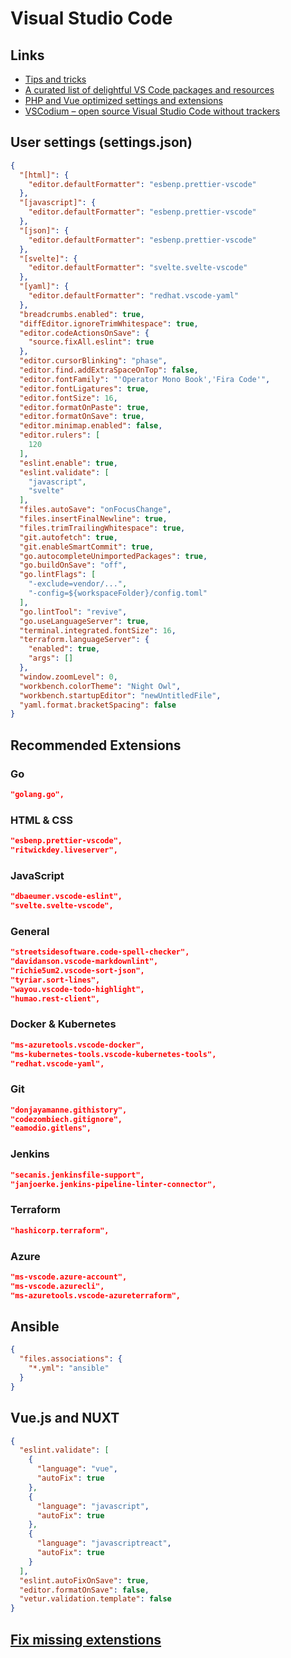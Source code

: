 # Visual Studio Code

## Links

- [Tips and tricks](https://github.com/Microsoft/vscode-tips-and-tricks)
- [A curated list of delightful VS Code packages and resources](https://github.com/viatsko/awesome-vscode)
- [PHP and Vue optimized settings and extensions](http://calebporzio.com/my-vs-code-setup-2/)
- [VSCodium – open source Visual Studio Code without trackers](https://www.fossmint.com/vscodium-clone-of-visual-studio-code-for-linux/)

## User settings (settings.json)

```json
{
  "[html]": {
    "editor.defaultFormatter": "esbenp.prettier-vscode"
  },
  "[javascript]": {
    "editor.defaultFormatter": "esbenp.prettier-vscode"
  },
  "[json]": {
    "editor.defaultFormatter": "esbenp.prettier-vscode"
  },
  "[svelte]": {
    "editor.defaultFormatter": "svelte.svelte-vscode"
  },
  "[yaml]": {
    "editor.defaultFormatter": "redhat.vscode-yaml"
  },
  "breadcrumbs.enabled": true,
  "diffEditor.ignoreTrimWhitespace": true,
  "editor.codeActionsOnSave": {
    "source.fixAll.eslint": true
  },
  "editor.cursorBlinking": "phase",
  "editor.find.addExtraSpaceOnTop": false,
  "editor.fontFamily": "'Operator Mono Book','Fira Code'",
  "editor.fontLigatures": true,
  "editor.fontSize": 16,
  "editor.formatOnPaste": true,
  "editor.formatOnSave": true,
  "editor.minimap.enabled": false,
  "editor.rulers": [
    120
  ],
  "eslint.enable": true,
  "eslint.validate": [
    "javascript",
    "svelte"
  ],
  "files.autoSave": "onFocusChange",
  "files.insertFinalNewline": true,
  "files.trimTrailingWhitespace": true,
  "git.autofetch": true,
  "git.enableSmartCommit": true,
  "go.autocompleteUnimportedPackages": true,
  "go.buildOnSave": "off",
  "go.lintFlags": [
    "-exclude=vendor/...",
    "-config=${workspaceFolder}/config.toml"
  ],
  "go.lintTool": "revive",
  "go.useLanguageServer": true,
  "terminal.integrated.fontSize": 16,
  "terraform.languageServer": {
    "enabled": true,
    "args": []
  },
  "window.zoomLevel": 0,
  "workbench.colorTheme": "Night Owl",
  "workbench.startupEditor": "newUntitledFile",
  "yaml.format.bracketSpacing": false
}
```

## Recommended Extensions

### Go

```json
"golang.go",
```

### HTML & CSS

```json
"esbenp.prettier-vscode",
"ritwickdey.liveserver",
```

### JavaScript

```json
"dbaeumer.vscode-eslint",
"svelte.svelte-vscode",
```

### General

```json
"streetsidesoftware.code-spell-checker",
"davidanson.vscode-markdownlint",
"richie5um2.vscode-sort-json",
"tyriar.sort-lines",
"wayou.vscode-todo-highlight",
"humao.rest-client",
```

### Docker & Kubernetes

```json
"ms-azuretools.vscode-docker",
"ms-kubernetes-tools.vscode-kubernetes-tools",
"redhat.vscode-yaml",
```

### Git

```json
"donjayamanne.githistory",
"codezombiech.gitignore",
"eamodio.gitlens",
```

### Jenkins

```json
"secanis.jenkinsfile-support",
"janjoerke.jenkins-pipeline-linter-connector",
```

### Terraform

```json
"hashicorp.terraform",
```

### Azure

```json
"ms-vscode.azure-account",
"ms-vscode.azurecli",
"ms-azuretools.vscode-azureterraform",
```

## Ansible

```json
{
  "files.associations": {
    "*.yml": "ansible"
  }
}
```

## Vue.js and NUXT

```json
{
  "eslint.validate": [
    {
      "language": "vue",
      "autoFix": true
    },
    {
      "language": "javascript",
      "autoFix": true
    },
    {
      "language": "javascriptreact",
      "autoFix": true
    }
  ],
  "eslint.autoFixOnSave": true,
  "editor.formatOnSave": false,
  "vetur.validation.template": false
}
```

## [Fix missing extenstions](https://github.com/VSCodium/vscodium/issues/418#issuecomment-643664182)

